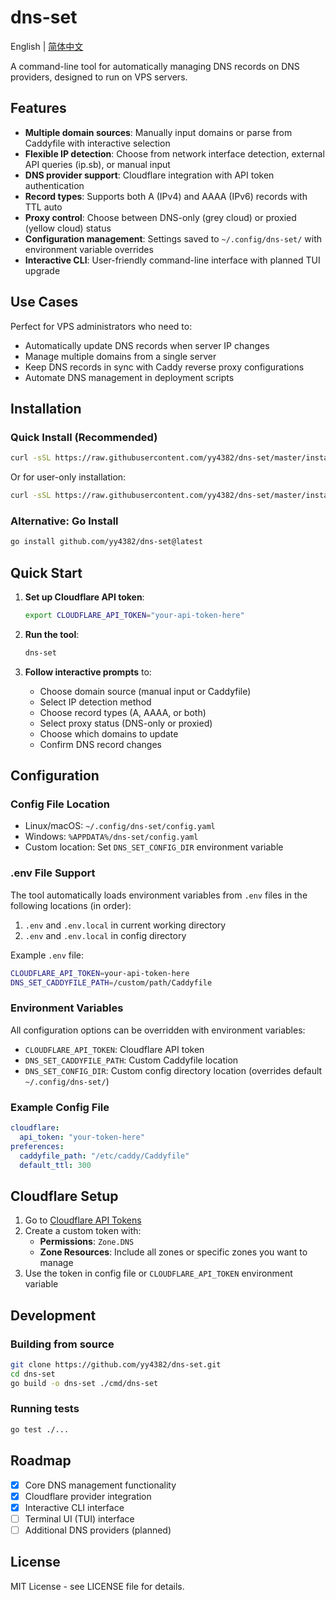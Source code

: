 # dns-set

English | [简体中文](README.zh-CN.md)

A command-line tool for automatically managing DNS records on DNS providers, designed to run on VPS servers.

## Features

- **Multiple domain sources**: Manually input domains or parse from Caddyfile with interactive selection
- **Flexible IP detection**: Choose from network interface detection, external API queries (ip.sb), or manual input
- **DNS provider support**: Cloudflare integration with API token authentication
- **Record types**: Supports both A (IPv4) and AAAA (IPv6) records with TTL auto
- **Proxy control**: Choose between DNS-only (grey cloud) or proxied (yellow cloud) status
- **Configuration management**: Settings saved to `~/.config/dns-set/` with environment variable overrides
- **Interactive CLI**: User-friendly command-line interface with planned TUI upgrade

## Use Cases

Perfect for VPS administrators who need to:
- Automatically update DNS records when server IP changes
- Manage multiple domains from a single server
- Keep DNS records in sync with Caddy reverse proxy configurations
- Automate DNS management in deployment scripts

## Installation

### Quick Install (Recommended)

```bash
curl -sSL https://raw.githubusercontent.com/yy4382/dns-set/master/install.sh | bash
```

Or for user-only installation:
```bash
curl -sSL https://raw.githubusercontent.com/yy4382/dns-set/master/install.sh | bash -s -- --user
```

### Alternative: Go Install

```bash
go install github.com/yy4382/dns-set@latest
```

## Quick Start

1. **Set up Cloudflare API token**:
   ```bash
   export CLOUDFLARE_API_TOKEN="your-api-token-here"
   ```

2. **Run the tool**:
   ```bash
   dns-set
   ```

3. **Follow interactive prompts** to:
   - Choose domain source (manual input or Caddyfile)
   - Select IP detection method
   - Choose record types (A, AAAA, or both)
   - Select proxy status (DNS-only or proxied)
   - Choose which domains to update
   - Confirm DNS record changes

## Configuration

### Config File Location
- Linux/macOS: `~/.config/dns-set/config.yaml`
- Windows: `%APPDATA%/dns-set/config.yaml`
- Custom location: Set `DNS_SET_CONFIG_DIR` environment variable

### .env File Support
The tool automatically loads environment variables from `.env` files in the following locations (in order):
1. `.env` and `.env.local` in current working directory
2. `.env` and `.env.local` in config directory

Example `.env` file:
```bash
CLOUDFLARE_API_TOKEN=your-api-token-here
DNS_SET_CADDYFILE_PATH=/custom/path/Caddyfile
```

### Environment Variables
All configuration options can be overridden with environment variables:

- `CLOUDFLARE_API_TOKEN`: Cloudflare API token
- `DNS_SET_CADDYFILE_PATH`: Custom Caddyfile location
- `DNS_SET_CONFIG_DIR`: Custom config directory location (overrides default `~/.config/dns-set/`)

### Example Config File
```yaml
cloudflare:
  api_token: "your-token-here"
preferences:
  caddyfile_path: "/etc/caddy/Caddyfile"
  default_ttl: 300
```

## Cloudflare Setup

1. Go to [Cloudflare API Tokens](https://dash.cloudflare.com/profile/api-tokens)
2. Create a custom token with:
   - **Permissions**: `Zone.DNS`
   - **Zone Resources**: Include all zones or specific zones you want to manage
3. Use the token in config file or `CLOUDFLARE_API_TOKEN` environment variable

## Development

### Building from source
```bash
git clone https://github.com/yy4382/dns-set.git
cd dns-set
go build -o dns-set ./cmd/dns-set
```

### Running tests
```bash
go test ./...
```

## Roadmap

- [x] Core DNS management functionality
- [x] Cloudflare provider integration
- [x] Interactive CLI interface
- [ ] Terminal UI (TUI) interface
- [ ] Additional DNS providers (planned)

## License

MIT License - see LICENSE file for details.